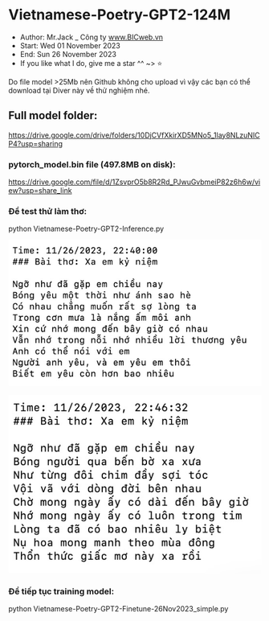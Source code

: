# Vietnamese-Poetry-GPT2-124M
- Author: Mr.Jack _ Công ty www.BICweb.vn
- Start: Wed 01 November 2023
- End: Sun 26 November 2023
- If you like what I do, give me a star ^^ ~> ⭐

Do file model >25Mb nên Github không cho upload vì vậy các bạn có thể download tại Diver này về thử nghiệm nhé.

## Full model folder:
https://drive.google.com/drive/folders/10DjCVfXkirXD5MNo5_1lay8NLzuNICP4?usp=sharing

### pytorch_model.bin file (497.8MB on disk):
https://drive.google.com/file/d/1ZsvprO5b8R2Rd_PJwuGvbmeiP82z6h6w/view?usp=share_link

### Để test thử làm thơ:
python Vietnamese-Poetry-GPT2-Inference.py

![alt text](https://github.com/Mr-Jack-Tung/Vietnamese-Poetry-GPT2/blob/main/Screenshot_1.jpg)

![alt text](https://github.com/Mr-Jack-Tung/Vietnamese-Poetry-GPT2/blob/main/Screenshot_2.jpg)

### Để tiếp tục training model:
python Vietnamese-Poetry-GPT2-Finetune-26Nov2023_simple.py
